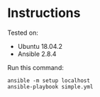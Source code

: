 # Instructions

Tested on:
- Ubuntu 18.04.2
- Ansible 2.8.4

Run this command:

    ansible -m setup localhost
    ansible-playbook simple.yml
